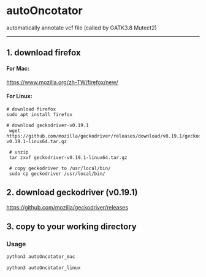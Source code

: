 # autoOncotator
automatically annotate vcf file (called by GATK3.8 Mutect2)

- - -
## 1. download firefox
#### For Mac:
https://www.mozilla.org/zh-TW/firefox/new/

#### For Linux:
```
# download firefox
sudo apt install firefox

# download geckodriver-v0.19.1
 wget https://github.com/mozilla/geckodriver/releases/download/v0.19.1/geckodriver-v0.19.1-linux64.tar.gz
 
 # unzip 
 tar zxvf geckodriver-v0.19.1-linux64.tar.gz
 
 # copy geckodriver to /usr/local/bin/
 sudo cp geckodriver /usr/local/bin/
```
## 2. download geckodriver (v0.19.1)
https://github.com/mozilla/geckodriver/releases

## 3. copy to your working directory

### Usage
```python
python3 autoOncotator_mac
```
```python
python3 autoOncotator_linux
```
